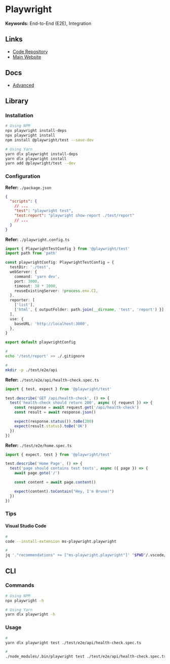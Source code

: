 # Playwright

<!--
https://github.com/allmycal/allmycal.com/tree/main/apps/web/playwright
-->

**Keywords:** End-to-End (E2E), Integration

## Links

- [Code Repository](https://github.com/microsoft/playwright)
- [Main Website](https://playwright.dev/)

## Docs

- [Advanced](https://playwright.dev/docs/test-advanced)

## Library

### Installation

```sh
# Using NPM
npx playwright install-deps
npx playwright install
npm install @playwright/test --save-dev

# Using Yarn
yarn dlx playwright install-deps
yarn dlx playwright install
yarn add @playwright/test --dev
```

### Configuration

**Refer:** `./package.json`

```json
{
  "scripts": {
    // ...
    "test": "playwright test",
    "test:report": "playwright show-report ./test/report"
    // ...
  }
}
```

**Refer:** `./playwright.config.ts`

```ts
import { PlaywrightTestConfig } from '@playwright/test'
import path from 'path'

const playwrightConfig: PlaywrightTestConfig = {
  testDir: './test',
  webServer: {
    command: 'yarn dev',
    port: 3000,
    timeout: 30 * 1000,
    reuseExistingServer: !process.env.CI,
  },
  reporter: [
    ['list'],
    ['html', { outputFolder: path.join(__dirname, 'test', 'report') }],
  ],
  use: {
    baseURL: 'http://localhost:3000',
  },
}

export default playwrightConfig
```

```sh
#
echo '/test/report' >> ./.gitignore

#
mkdir -p ./test/e2e/api
```

**Refer:** `./test/e2e/api/health-check.spec.ts`

```ts
import { test, expect } from '@playwright/test'

test.describe('GET /api/health-check', () => {
  test('health-check should return 200', async ({ request }) => {
    const response = await request.get('/api/health-check')
    const result = await response.json()

    expect(response.status()).toBe(200)
    expect(result.status).toBe('OK')
  })
})
```

**Refer:** `./test/e2e/home.spec.ts`

```ts
import { expect, test } from '@playwright/test'

test.describe('Home Page', () => {
  test('page should contains test texts', async ({ page }) => {
    await page.goto('/')

    const content = await page.content()

    expect(content).toContain("Hey, I'm Bruno!")
  })
})
```

### Tips

#### Visual Studio Code

```sh
#
code --install-extension ms-playwright.playwright

#
jq '."recommendations" += ["ms-playwright.playwright"]' "$PWD"/.vscode/extensions.json | sponge "$PWD"/.vscode/extensions.json
```

## CLI

### Commands

```sh
# Using NPM
npx playwright -h

# Using Yarn
yarn dlx playwright -h
```

### Usage

```sh
#
yarn dlx playwright test ./test/e2e/api/health-check.spec.ts

#
./node_modules/.bin/playwright test ./test/e2e/api/health-check.spec.ts
```
